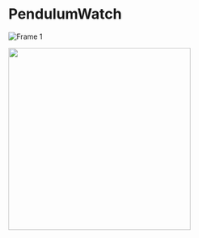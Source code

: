 ﻿# PendulumWatch
![Frame 1](https://github.com/CherifiMi/PendulumWatch/assets/98290339/86377de9-3d6c-4747-8082-10c19f42355d)

<img src="/vid.gif" width="360">
